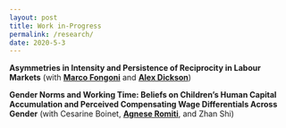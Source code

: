 ```yaml
---
layout: post
title: Work in-Progress
permalink: /research/
date: 2020-5-3
---
```


**Asymmetries in Intensity and Persistence of Reciprocity in Labour Markets** (with **[Marco Fongoni](https://sites.google.com/site/marcofongoni/home)** and **[Alex Dickson](https://www.strath.ac.uk/staff/dicksonalexdr/)**) 

**Gender Norms and Working Time: Beliefs on Children’s Human Capital
Accumulation and Perceived Compensating Wage Differentials Across Gender** (with Cesarine Boinet, **[Agnese Romiti](https://sites.google.com/view/agneseromiti/home)**, and Zhan Shi)

<!-- **The Impact of Diversity in High School on Assortative Mating** (with **[Joel Han](https://www.joelkyhan.com/)**) -->